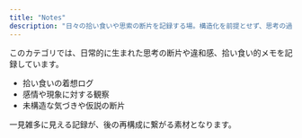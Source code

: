 ```yaml
---
title: "Notes"
description: "日々の拾い食いや思索の断片を記録する場。構造化を前提とせず、思考の過程をそのまま残します。"
---
```


このカテゴリでは、日常的に生まれた思考の断片や違和感、拾い食い的メモを記録しています。

- 拾い食いの着想ログ
- 感情や現象に対する観察
- 未構造な気づきや仮説の断片

一見雑多に見える記録が、後の再構成に繋がる素材となります。